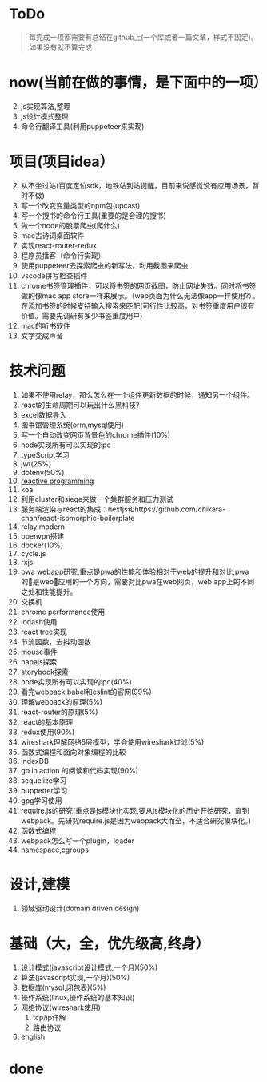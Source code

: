 # ToDo

> 每完成一项都需要有总结在github上(一个库或者一篇文章，样式不固定)。如果没有就不算完成 

# now(当前在做的事情，是下面中的一项）
2. js实现算法,整理
3. js设计模式整理
1. 命令行翻译工具(利用puppeteer来实现)


# 项目(项目idea）

2. 从不坐过站(百度定位sdk，地铁站到站提醒，目前来说感觉没有应用场景，暂时不做)
4. 写一个改变变量类型的npm包(upcast)
5. 写一个搜书的命令行工具(重要的是合理的搜书)
6. 做一个node的股票爬虫(爬什么)
8. mac古诗词桌面软件
9. 实现react-router-redux
11. 程序员播客（命令行实现）
12. 使用puppeteer去探索爬虫的新写法。利用截图来爬虫
14. vscode拼写检查插件
15. chrome书签管理插件，可以将书签的网页截图，防止网址失效。同时将书签做的像mac app store一样来展示。（web页面为什么无法像app一样使用?）。在添加书签的时候支持输入搜索来匹配(可行性比较高，对书签重度用户很有价值。需要先调研有多少书签重度用户)
16. mac的听书软件
17. 文字变成声音

# 技术问题

1. 如果不使用relay，那么怎么在一个组件更新数据的时候，通知另一个组件。
13. react的生命周期可以玩出什么黑科技?
10. excel数据导入
7. 图书馆管理系统(orm,mysql使用)
3. 写一个自动改变网页背景色的chrome插件(10%)
1. node实现所有可以实现的ipc
3. typeScript学习
1. jwt(25%)
2. dotenv(50%)
3. [reactive programming](http://blog.leapoahead.com/2016/03/02/introduction-to-reactive-programming/)
4. koa
5. 利用cluster和siege来做一个集群服务和压力测试
6. 服务端渲染与react的集成：nextjs和https://github.com/chikara-chan/react-isomorphic-boilerplate
7. relay modern
8. openvpn搭建
10. docker(10%)
11. cycle.js
12. rxjs
13. pwa webapp研究,重点是pwa的性能和体验相对于web的提升和对比,pwa的是web应用的一个方向，需要对比pwa在web网页，web app上的不同之处和性能提升。
14. 交换机
15. chrome performance使用
16. lodash使用
17. react tree实现
18. 节流函数，去抖动函数
19. mouse事件
20. napajs探索
21. storybook探索
22. node实现所有可以实现的ipc(40%)
1. 看完webpack,babel和eslint的官网(99%)
2. 理解webpack的原理(5%)
3. react-router的原理(5%)
4. react的基本原理
5. redux使用(90%)
6. wireshark理解网络5层模型，学会使用wireshark过滤(5%)
7. 函数式编程和面向对象编程的比较
8. indexDB
9. go in action 的阅读和代码实现(90%)
10. sequelize学习
11. puppetter学习
12. gpg学习使用
1. require.js的研究(重点是js模块化实现,要从js模块化的历史开始研究，直到webpack。先研究require.js是因为webpack大而全，不适合研究模块化。)
2. 函数式编程
3. webpack怎么写一个plugin，loader
4. namespace,cgroups

# 设计,建模

1. 领域驱动设计(domain driven design)


# 基础（大，全，优先级高,终身）

1. 设计模式(javascript设计模式,一个月)(50%)
2. 算法(javascript实现,一个月)(50%)
3. 数据库(mysql,闭包表)(5%)
4. 操作系统(linux,操作系统的基本知识)
5. 网络协议(wireshark使用)
	1. tcp/ip详解
	2. 路由协议
5. english



# done

